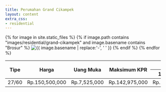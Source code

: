 ```yaml
---
title: Perumahan Grand Cikampek
layout: content
extra_css:
- residential
---
```


<div class="brochure">
{% for image in site.static_files %}
    {% if image.path contains "images/residential/grand-cikampek" and image.basename contains "Brosur" %} 
        <img src="{{ site.base_url }}{{ image.path }}" alt="{{ image.basename | replace:'-', ' ' }}">
    {% endif %}
{% endfor %}
</div>

<div class="table">
<table>
    <thead>
        <tr>
            <th rowspan="2">Tipe</th>
            <th rowspan="2">Harga</th>
            <th rowspan="2">Uang Muka</th>
            <th rowspan="2">Maksimum KPR</th>
            <th colspan="3">Angsuran BTN</th>
        </tr>
        <tr>
            <th>10 tahun</th>
            <th>15 tahun</th>
            <th>20 tahun</th>
        </tr>
    </thead>
    <tbody>
        <tr>
            <td>27/60</td>
            <td>Rp.150,500,000</td>
            <td>Rp.7,525,000</td>
            <td>Rp.142,975,000</td>
            <td>Rp.1,516,500</td>
            <td>Rp.1,130,700</td>
            <td>Rp.943,600</td>
        </tr>
    </tbody>
</table>
</div>